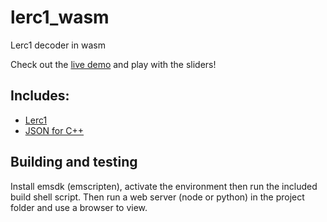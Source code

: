 # lerc1_wasm
Lerc1 decoder in wasm

Check out the [live demo](https://lucianpls.github.io/lerc1_wasm) and play with the sliders!

## Includes:
* [Lerc1](https://github.com/lucianpls/libicd/tree/main/src/lerc1)
* [JSON for C++](https://github.com/nlohmann/json)

## Building and testing
Install emsdk (emscripten), activate the environment then run the included build shell script. Then run a web server (node or python) in the project folder and use a browser to view.